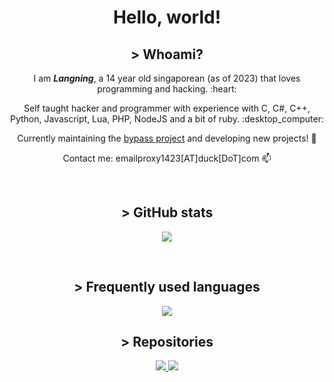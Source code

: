 <h1 align="center">Hello, world!</h1>

<h2 align="center">> <b>Whoami?</b></h2>

<p align="center"> I am <b><i>Langning</i></b>, a 14 year old singaporean (as of 2023) that loves programming and hacking. :heart:</p>
<p align="center"> Self taught hacker and programmer with experience with C, C#, C++, Python, Javascript, Lua, PHP, NodeJS and a bit of ruby. :desktop_computer:</p>
<p align="center"> Currently maintaining the <a href="https://github.com/molangning/bypass">bypass project</a> and developing new projects! 🔬</p>
<p align="center"> Contact me: emailproxy1423[AT]duck[DoT]com 📫</p>

<br>

<h2 align="center">> GitHub stats</h2>
<p align="center"><img align="center" src="https://github-readme-stats.vercel.app/api?username=molangning&show_icons=true&theme=transparent&include_all_commits=true"></p>

<br>

<h2 align="center">> Frequently used languages</h2>
<p align="center"><img align="center" src="https://github-readme-stats.vercel.app/api/top-langs/?username=molangning&theme=transparent"></p>

<h2 align="center">> Repositories</h2>
<p align="center">
  <a href="http://github.com/molangning/bypass">
    <img src="https://github-readme-stats.vercel.app/api/pin/?username=molangning&repo=bypass&theme=transparent">
  </a>
  <a href="http://github.com/molangning/QOSINT">
    <img src="https://github-readme-stats.vercel.app/api/pin/?username=molangning&repo=QOSINT&theme=transparent">
  </a>
</p>

